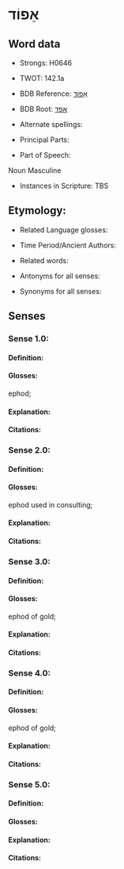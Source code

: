 # אֵפוֹד

<!-- Status: S2="NeedsEdits" -->
<!-- Lexica used for edits:   -->

## Word data

* Strongs: H0646

* TWOT: 142.1a

* BDB Reference: [אֵפוֹד](rc://en/bdb/dict/a.ey.ab)

* BDB Root: [אפד](rc://en/bdb/dict/a.ey.aa)

* Alternate spellings:

* Principal Parts:

* Part of Speech:

Noun Masculine

* Instances in Scripture: TBS

## Etymology:

* Related Language glosses:

* Time Period/Ancient Authors:

* Related words:

* Antonyms for all senses:

* Synonyms for all senses:

## Senses

### Sense 1.0:

#### Definition:

#### Glosses:

ephod; 

#### Explanation:

#### Citations:



### Sense 2.0:

#### Definition:

#### Glosses:

ephod used in consulting; 

#### Explanation:

#### Citations:



### Sense 3.0:

#### Definition:

#### Glosses:

ephod of gold; 

#### Explanation:

#### Citations:



### Sense 4.0:

#### Definition:

#### Glosses:

ephod of gold; 

#### Explanation:

#### Citations:



### Sense 5.0:

#### Definition:

#### Glosses:



#### Explanation:

#### Citations:



